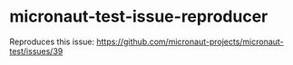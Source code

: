 # micronaut-test-issue-reproducer

Reproduces this issue: https://github.com/micronaut-projects/micronaut-test/issues/39
